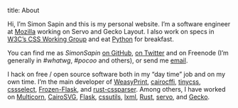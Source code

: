 title: About

Hi, I’m Simon Sapin and this is my personal website.
I’m a software engineer at [Mozilla](https://www.mozilla.org/)
working on Servo and Gecko Layout.
I also work on specs in [W3C’s CSS Working Group](http://www.w3.org/Style/CSS/)
and eat [Python](http://python.org/) for breakfast.

You can find me as *SimonSapin* [on GitHub](https://github.com/SimonSapin),
[on Twitter](https://twitter.com/SimonSapin)
and on Freenode (I’m generally in <i>#whatwg</i>, <i>#pocoo</i> and others),
or send me
<a href="&#109;&#97;&#105;&#108;&#116;&#111;&#58;simon&#64;exyr.org">email</a>.

I hack on free / open source software both in my “day time” job and on my
own time.
I’m the main developer of
[WeasyPrint](http://weasyprint.org),
[cairocffi](http://pythonhosted.org/cairocffi/),
[tinycss](http://pythonhosted.org/tinycss/),
[cssselect](http://pythonhosted.org/cssselect/),
[Frozen-Flask](http://pythonhosted.org/Frozen-Flask/), and
[rust-cssparser](https://github.com/mozilla-servo/rust-cssparser).
Among others, I have worked on
[Multicorn](http://multicorn.org/),
[CairoSVG](http://cairosvg.org/),
[Flask](http://flask.pocoo.org/),
[cssutils](http://pythonhosted.org/cssutils/),
[lxml](http://lxml.de/),
[Rust](http://www.rust-lang.org/),
[servo](https://github.com/mozilla/servo/), and
[Gecko](https://developer.mozilla.org/en-US/docs/Mozilla/Gecko).
